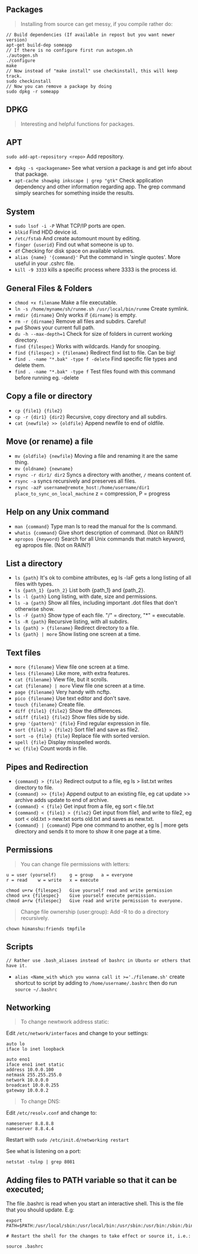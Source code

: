 ## Packages ##
> Installing from source can get messy, if you compile rather do:

    // Build dependencies (If available in repost but you want newer version)
    apt-get build-dep someapp
    // If there is no configure first run autogen.sh
    ./autogen.sh
    ./configure
    make 
    // Now instead of "make install" use checkinstall, this will keep track.
    sudo checkinstall
    // Now you can remove a package by doing 
    sudo dpkg -r someapp

## DPKG ##
> Interesting and helpful functions for packages.

## APT ##
`sudo add-apt-repository <repo>` Add repository.

* `dpkg -s <packagename>` See what version a package is and get info about that package.
* `apt-cache showpkg inkscape | grep "gtk"` Check application dependency and other information regarding app. The grep command simply searches for something inside the results.

## System ##
* `sudo lsof -i -P` What TCP/IP ports are open.
* `blkid` Find HDD device id.
* `/etc/fstab` And create automount mount by editing.
* `finger {userid}` Find out what someone is up to.
* `df` Checking for disk space on available volumes.
* `alias {name} '{command}'` Put the command in 'single quotes'. More useful in your .cshrc file.
* `kill -9 3333` kills a specific process where 3333 is the process id.

## General Files & Folders ##
* `chmod +x filename` Make a file executable.
* `ln -s /home/myname/sh/runme.sh /usr/local/bin/runme` Create symlink.
* `rmdir {dirname}` Only works if `{dirname}` is empty.
* `rm -r {dirname}` Remove all files and subdirs. Careful!
* `pwd` Shows your current full path.
* `du -h --max-depth=1` Check for size of folders in current working directory.
* `find {filespec}` Works with wildcards. Handy for snooping.
* `find {filespec} > {filename}` Redirect find list to file. Can be big!
* `find . -name "*.bak" -type f -delete` Find specific file types and delete them.
* `find . -name "*.bak" -type f` Test files found with this command before running eg. -delete

## Copy a file or directory ##
* `cp {file1} {file2}`  
* `cp -r {dir1} {dir2}` Recursive, copy directory and all subdirs.
* `cat {newfile} >> {oldfile}` Append newfile to end of oldfile.

## Move (or rename) a file ##
* `mv {oldfile} {newfile}`  Moving a file and renaming it are the same thing.
* `mv {oldname} {newname}`
* `rsync -r dir1/ dir2` Syncs a directory with another, `/` means content of.
* `rsync -a` syncs recursively and preserves all files.
* `rsync -azP username@remote_host:/home/username/dir1 place_to_sync_on_local_machine` z = compression, P = progress

## Help on any Unix command ##
* `man {command}`   Type man ls to read the manual for the ls command.
* `whatis {command}`  Give short description of command. (Not on RAIN?)
* `apropos {keyword}`   Search for all Unix commands that match keyword, eg apropos file. (Not on RAIN?)

## List a directory ##
* `ls {path}` It's ok to combine attributes, eg ls -laF gets a long listing of all files with types.
* `ls {path_1} {path_2}` List both {path_1} and {path_2}.
* `ls -l {path}` Long listing, with date, size and permissions.
* `ls -a {path}` Show all files, including important .dot files that don't otherwise show.
* `ls -F {path}` Show type of each file. "/" = directory, "*" = executable.
* `ls -R {path}` Recursive listing, with all subdirs.
* `ls {path} > {filename}` Redirect directory to a file.
* `ls {path} | more`  Show listing one screen at a time.

## Text files ##
* `more {filename}` View file one screen at a time.
* `less {filename}` Like more, with extra features.
* `cat {filename}` View file, but it scrolls.
* `cat {filename} | more` View file one screen at a time.
* `page {filename}` Very handy with ncftp.
* `pico {filename}` Use text editor and don't save.
* `touch {filename}` Create file.
* `diff {file1} {file2}` Show the differences.
* `sdiff {file1} {file2}` Show files side by side.
* `grep '{pattern}' {file}` Find regular expression in file.
* `sort {file1} > {file2}` Sort file1 and save as file2.
* `sort -o {file} {file}` Replace file with sorted version.
* `spell {file}` Display misspelled words.
* `wc {file}` Count words in file.

## Pipes and Redirection ##
* `{command} > {file}` Redirect output to a file, eg ls > list.txt writes directory to file.
* `{command} >> {file}` Append output to an existing file, eg cat update >> archive adds update to end of archive.
* `{command} < {file}` Get input from a file, eg sort < file.txt
* `{command} < {file1} > {file2}` Get input from file1, and write to file2, eg sort < old.txt > new.txt sorts old.txt and saves as new.txt.
* `{command} | {command}` Pipe one command to another, eg ls | more gets directory and sends it to more to show it one page at a time.

## Permissions ##
> You can change file permissions with letters:

    u = user (yourself)     g = group   a = everyone
    r = read    w = write   x = execute

    chmod u+rw {filespec}   Give yourself read and write permission
    chmod u+x {filespec}    Give yourself execute permission.
    chmod a+rw {filespec}   Give read and write permission to everyone.

> Change file ownership (user:group):
> Add -R to do a directory recursively.

    chown himanshu:friends tmpfile

## Scripts ##
    // Rather use .bash_aliases instead of bashrc in Ubuntu or others that have it.
* `alias <Name_with which you wanna call it >='./filename.sh'` create shortcut to script by adding to `/home/username/.bashrc` then do run `source ~/.bashrc`

## Networking ##
> To change newtwork address static:

Edit `/etc/network/interfaces` and change to your settings:

    auto lo
    iface lo inet loopback
    
    auto eno1
    iface eno1 inet static
    address 10.0.0.100
    netmask 255.255.255.0
    network 10.0.0.0
    broadcast 10.0.0.255
    gateway 10.0.0.2
    
> To change DNS:

Edit `/etc/resolv.conf` and change to:

    nameserver 8.8.8.8
    nameserver 8.8.4.4

Restart with `sudo /etc/init.d/networking restart`

See what is listening on a port:

    netstat -tulnp | grep 8081
    
## Adding files to PATH variable so that it can be executed; ##

The file .bashrc is read when you start an interactive shell. This is the file that you should update. E.g:

    export PATH=$PATH:/usr/local/sbin:/usr/local/bin:/usr/sbin:/usr/bin:/sbin:/bin:/usr/games:/usr/local/
    
    # Restart the shell for the changes to take effect or source it, i.e.:

    source .bashrc
